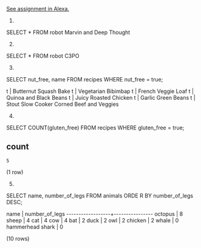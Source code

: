 [See assignment in Alexa.](https://alexa.bitmaker.co/cohorts/72/assignments/2244/latest)

1.

SELECT * FROM robot
Marvin and Deep Thought


2.

SELECT * FROM robot
C3PO


3.

SELECT nut_free, name FROM recipes WHERE nut_free = true;

t        | Butternut Squash Bake
t        | Vegetarian Bibimbap
t        | French Veggie Loaf
t        | Quinoa and Black Beans
t        | Juicy Roasted Chicken
t        | Garlic Green Beans
t        | Stout Slow Cooker Corned Beef and Veggies


4.

SELECT COUNT(gluten_free) FROM recipes WHERE
gluten_free = true;

count
-------
    5
(1 row)


5.

SELECT name, number_of_legs FROM animals ORDE
R BY number_of_legs DESC;

name       | number_of_legs
------------------+----------------
octopus          |              8
sheep            |              4
cat              |              4
cow              |              4
bat              |              2
duck             |              2
owl              |              2
chicken          |              2
whale            |              0
hammerhead shark |              0

(10 rows)
